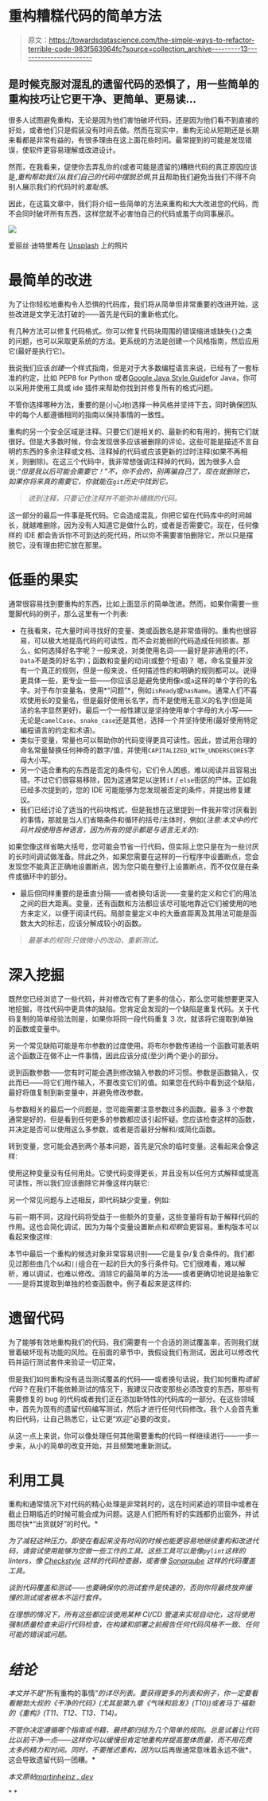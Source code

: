 # 重构糟糕代码的简单方法

> 原文：<https://towardsdatascience.com/the-simple-ways-to-refactor-terrible-code-983f563964fc?source=collection_archive---------13----------------------->

## 是时候克服对混乱的遗留代码的恐惧了，用一些简单的重构技巧让它更干净、更简单、更易读…

很多人试图避免重构，无论是因为他们害怕破坏代码，还是因为他们看不到直接的好处，或者他们只是假装没有时间去做。然而在现实中，重构无论从短期还是长期来看都是非常有益的，有很多理由在这上面花些时间。最常提到的可能是发现错误，使软件更容易理解或改进设计。

然而，在我看来，促使你去弄乱你的(或者可能是遗留的)糟糕代码的真正原因应该是,*重构帮助我们从我们自己的代码中摆脱恐惧*,并且帮助我们避免当我们不得不向别人展示我们的代码时的*羞耻感*。

因此，在这篇文章中，我们将介绍一些简单的方法来重构和大大改进您的代码，而不会同时破坏所有东西，这样您就不必害怕自己的代码或羞于向同事展示。

![](img/6bb62657c2fc42fdc4bf47a4909d5437.png)

爱丽丝·迪特里希在 [Unsplash](https://unsplash.com/?utm_source=unsplash&utm_medium=referral&utm_content=creditCopyText) 上的照片

# 最简单的改进

为了让你轻松地重构令人恐惧的代码库，我们将从简单但非常重要的改进开始，这些改进是文学无法打破的——首先是代码的重新格式化。

有几种方法可以修复代码格式。你可以修复代码块周围的错误缩进或缺失`{}`之类的问题，也可以采取更系统的方法。更系统的方法是创建一个风格指南，然后应用它(最好是执行它)。

我说我们应该*创建*一个样式指南，但是对于大多数编程语言来说，已经有了一套标准的约定，比如 PEP8 for Python 或者[Google Java Style Guide](https://google.github.io/styleguide/javaguide.html)for Java，你可以采用并使用工具或 ide 插件来帮助你找到并修复所有的格式问题。

不管你选择哪种方法，重要的是(小心地)选择一种风格并坚持下去，同时确保团队中的每个人都遵循相同的指南以保持事情的一致性。

重构的另一个安全区域是注释。只要它们是相关的、最新的和有用的，拥有它们就很好。但是大多数时候，你会发现很多应该被删除的评论。这些可能是描述不言自明的东西的多余注释或文档、注释掉的代码或应该更新的过时注释(如果不再相关，则删除)。在这三个代码中，我非常想强调注释掉的代码，因为很多人会说:*“但是我以后可能会需要它！”不，你不会的，别再骗自己了，现在就删除它，如果你将来真的需要它，你就能在`git`历史中找到它。*

> *说到注释，只要记住注释并不能弥补糟糕的代码。*

这一部分的最后一件事是死代码。它会造成混乱，你把它留在代码库中的时间越长，就越难删除，因为没有人知道它是做什么的，或者是否需要它。现在，任何像样的 IDE 都会告诉你不可到达的死代码，所以你不需要害怕删除它，所以只是摆脱它，没有理由把它放在那里。

# 低垂的果实

通常很容易找到要重构的东西，比如上面显示的简单改进。然而，如果你需要一些蹩脚代码的例子，那么这里有一个列表:

*   在我看来，花大量时间寻找好的变量、类或函数名是非常值得的。重构也很容易，可以极大地提高代码的可读性，而不会对脆弱的代码造成任何损害。那么，如何选择好名字呢？一般来说，对类使用名词——最好是非通用的(不，`Data`不是类的好名字)；函数和变量的动词(或整个短语)？
    嗯，命名变量并没有一个真正的规则，但是一般来说，任何描述性的和明确的规则都可以。说得更具体一些，更专业一些——你应该总是避免使用像`x`或`a`这样的单个字符的名字。对于布尔变量名，使用*“问题”*，例如`isReady`或`hasName`。通常人们不喜欢使用长的变量名，但是最好使用长名字，而不是使用无意义的名字(但是简洁的名字显然更好)。最后一个一般性建议是坚持使用单个字母的大小写——无论是`camelCase`、`snake_case`还是其他，选择一个并坚持使用(最好使用特定编程语言的约定和术语)。
*   类似于变量，常量也可以帮助你的代码变得更具可读性。因此，尝试用合理的命名常量替换任何神奇的数字/值，并使用`CAPITALIZED_WITH_UNDERSCORES`字母大小写。
*   另一个适合重构的东西是否定的条件句，它们令人困惑，难以阅读并且容易出错。不过它们很容易移除，因为这通常足以逆转`if` / `else`街区的尸体。正如我已经多次提到的，您的 IDE 可能能够为您发现被否定的条件，并提出修复建议。
*   我们已经讨论了适当的代码块格式，但是我想在这里提到一件我非常讨厌看到的事情，那就是当人们省略条件和循环的括号/主体时，例如(*注意:本文中的代码片段使用各种语言，因为所有的提示都是与语言无关的*):

如果您像这样省略大括号，您可能会节省一行代码，但实际上您只是在为一些讨厌的长时间调试做准备。除此之外，如果您需要在这样的一行程序中设置断点，您会发现您不能真正正确地设置断点，因为您只能在整行上设置断点，而不仅仅是在条件或循环中的部分。

*   最后但同样重要的是垂直分隔——或者换句话说——变量的定义和它们的用法之间的巨大距离。变量，还有函数和方法都应该尽可能地靠近它们被使用的地方来定义，以便于阅读代码。局部变量定义中的大垂直距离及其用法可能是函数太大的标志，应该分解成较小的函数。

> *最基本的规则:只做微小的改动，重新测试。*

# 深入挖掘

既然您已经浏览了一些代码，并对修改它有了更多的信心，那么您可能想要更深入地挖掘，寻找代码中更具体的缺陷。您肯定会发现的一个缺陷是重复代码。关于代码复制的简单经验法则是，如果你将同一段代码重复 3 次，就该将它提取到单独的函数或变量中。

另一个常见缺陷可能是布尔参数的过度使用。将布尔参数传递给一个函数可能表明这个函数正在做不止一件事情，因此应该分成(至少)两个更小的部分。

说到函数参数——您有时可能会遇到修改输入参数的坏习惯。参数是函数输入，仅此而已——将它们用作输入，不要改变它们的值。如果您在代码中看到这个缺陷，最好将值复制到新变量中，并避免修改参数。

与参数相关的最后一个问题是，您可能需要注意参数过多的函数。最多 3 个参数通常是好的，但是看到任何更多的参数都应该引起怀疑。您应该检查这样的函数，并决定是否可以使用这么多参数，或者是否最好分解和/或简化函数。

转到变量，您可能会遇到两个基本问题，首先是冗余的临时变量。这看起来会像这样:

使用这种变量没有任何用处。它使代码变得更长，并且没有以任何方式解释或提高可读性，所以我们应该删除它并像这样内联它:

另一个常见问题与上述相反，即代码缺少变量，例如:

与前一期不同，这段代码将受益于一些额外的变量，这些变量将有助于解释代码的作用。这也会简化调试，因为为每个变量设置断点和*观察*会更容易。重构版本可以看起来像这样:

本节中最后一个重构的候选对象非常容易识别——它是复杂/复合条件的。我们都见过那些由几个`&&`和`||`组合在一起的巨大的多行条件句。它们很难看，难以解析，难以调试，也难以修改。消除它的最简单的方法——或者更确切地说是抽象它——是将其提取到单独的检查函数中。例子看起来是这样的:

# 遗留代码

为了能够有效地重构我们的代码，我们需要有一个合适的测试覆盖率，否则我们就冒着破坏现有功能的风险。在前面的章节中，我假设我们有测试，因此可以修改代码并运行测试套件来验证一切正常。

但是我们如何重构没有适当测试覆盖的代码——或者换句话说，我们如何重构*遗留代码*？在我们不能依赖测试的情况下，我建议只改变那些必须改变的东西，那些有需要修复的 bug 的代码或者我们正在添加新特性的代码库的一部分。在这些领域中，首先为现有的遗留代码编写测试，然后才进行任何代码修改。我个人会首先重构旧代码，让自己熟悉它，让它更“欢迎”必要的改变。

从这一点上来说，你可以像处理任何其他需要重构的代码一样继续进行——一步一步来，从小的简单的改变开始，并且频繁地重新测试。

# 利用工具

重构和通常情况下对代码的精心处理是非常耗时的，这在时间紧迫的项目中或者在截止日期临近的时候可能会成为问题。这是人们把所有好的实践都扔出窗外，并试图尽快*“出货就好”的时代。*

*为了减轻这种压力，即使在看起来没有时间的时候也能更容易地继续重构和改进代码，请尝试使用能够为您做一些工作的工具。这些工具可以是像`pylint`这样的 linters，像 [Checkstyle](https://checkstyle.sourceforge.io/) 这样的代码检查器，或者像 [Sonarqube](https://www.sonarqube.org/) 这样的代码覆盖工具。*

*谈到代码覆盖和测试——也要确保你的测试套件是快速的，否则你将最终放弃缓慢的测试或者根本不运行套件。*

*在理想的情况下，所有这些都应该使用某种 CI/CD 管道来实现自动化，这将使用强制质量检查来运行代码检查，在构建和部署之前报告任何代码风格不一致、任何可能的错误或问题。*

# *结论*

*本文并不是*“所有重构的事情”*的详尽列表。要获得更多的列表和例子，你一定要看看鲍勃大叔的《干净的代码》(尤其是第九章《气味和启发》(T10))或者马丁·福勒的《重构》(T11、T12、T13、T14)。*

*不管你决定遵循哪个指南或书籍，最终都归结为几个简单的规则。总是试着让代码比以前干净一点——这样你可以缓慢但肯定地重构并提高整体质量，而不用花费太多的精力和时间。同时，不要推迟重构，因为*以后再做通常意味着永远不做*，这会导致遗留代码一团糟。*

**本文原帖*[*martinheinz . dev*](https://martinheinz.dev/blog/40?utm_source=tds&utm_medium=referral&utm_campaign=blog_post_40)*

*</writing-more-idiomatic-and-pythonic-code-c22e900eaf83>  </networking-tools-every-developer-needs-to-know-e17c9159b180>  </hidden-features-of-chrome-devtools-33d9de390dc0> *